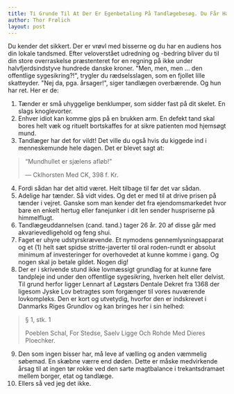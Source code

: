 ```yaml
---
title: Ti Grunde Til At Der Er Egenbetaling På Tandlægebesøg. Du Får Havregrøden Galt i Halsen Af Nr. 3!
author: Thor Frølich
layout: post
---
```

Du kender det sikkert. Der er vrøvl med bisserne og du har en audiens hos din lokale tandsmed. Efter veloverstået udredning og -bedring bliver du til din store overraskelse præstenteret for en regning på ikke under halvfjerdsindstyve hundrede danske kroner. "Men, men, men ... den offentlige sygesikring?!", trygler du rædselsslagen, som en fjollet lille skatteyder. "Nej da, pga. årsager!", siger tandlægen overbærende. Og hun har ret. Her er de:

1. Tænder er små uhyggelige benklumper, som sidder fast på dit skelet. En slags knoglevorter.
2. Enhver idiot kan komme gips på en brukken arm. En defekt tand skal bores helt væk og rituelt bortskaffes for at sikre patienten mod hjemsøgt mund.
3. Tandlæger har det for vildt! Det ville du også hvis du kiggede ind i menneskemunde hele dagen. Det er blevet sagt at: 
> “Mundhullet er sjælens afløb!”
>
> — Cklhorsten Med CK, 398 f. Kr.
4. Fordi sådan har det altid været. Helt tilbage til før det var sådan.
5. Adelige har tænder. Så vidt vides. Og det er med til at drive prisen på tænder i vejret. Ganske som man kender det fra ejendomsmarkedet hvor bare en enkelt hertug eller fanejunker i dit len sender huspriserne på himmelflugt.
6. Tandlægeuddannelsen (cand. tand.) tager 26 år. 20 af disse går med akvarievedligehold og feng shui.
7. Faget er uhyre udstyrskrævende. Et nymodens gennemlysningsapparat og et (1) helt sæt spidse stritte-javerter til oral roden-rundt er absolut minimum af investeringer for overhovedet at kunne komme i gang. Og nogen skal jo betale gildet. Nogen dig!
8. Der er i skrivende stund ikke lovmæssigt grundlag for at kunne føre tandpleje ind under den offentlige sygesikring, hverken helt eller delvist. Til grund herfor ligger Lennart af Løgstørs Dentale Dekret fra 1368 der ligesom Jyske Lov betragtes som forgænger til vores nuværende lovkompleks. Den er kort og utvetydig, hvorfor den er indskrevet i Danmarks Riges Grundlov og kan bringes her i sin helhed:
> § 1, stk. 1
>
> Poeblen Schal, For Stedse, Saelv Ligge Och Rohde Med Dieres Ploechker.
9. Den som ingen bisser har, må leve af vælling og anden væmmelig søbemad. En skæbne værre end døden. Dette er måske medvirkende årsag til at ingen tør rokke ved den sarte magtbalance i trekantsdramaet mellem borger, etat og tandlæge.
10. Ellers så ved jeg det ikke.